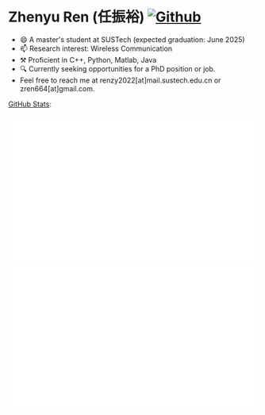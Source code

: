 # Zhenyu Ren (任振裕) [![Github](https://img.shields.io/badge/Personal_webiste-rzy0901-blue)](https://rzy0901.github.io)

- 😄 A master's student at SUSTech (expected graduation: June 2025)
- 📫 Research interest: Wireless Communication
- ⚒️ Proficient in C++, Python, Matlab, Java
- 🔍 Currently seeking opportunities for a PhD position or job.
- Feel free to reach me at renzy2022[at]mail.sustech.edu.cn or zren664[at]gmail.com.

[GitHub Stats](https://github.com/rzy0901/github-stats):

<a href="https://github.com/rzy0901/github-stats">
<!-- <img src="https://github.com/rzy0901/github-stats/blob/master/generated/overview.svg#gh-dark-mode-only" /> -->
<!-- <img src="https://github.com/rzy0901/github-stats/blob/master/generated/languages.svg#gh-dark-mode-only" /> -->
<img src="https://github.com/rzy0901/github-stats/blob/master/generated/overview.svg#gh-light-mode-only" /><img src="https://github.com/rzy0901/github-stats/blob/master/generated/languages.svg#gh-light-mode-only" />
</a>


